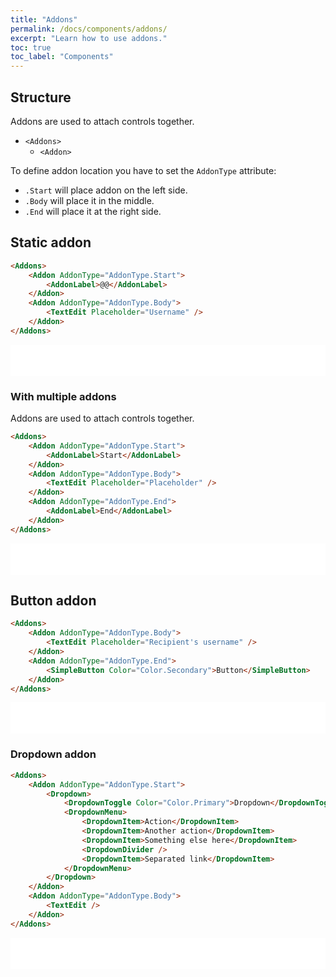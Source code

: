 ```yaml
---
title: "Addons"
permalink: /docs/components/addons/
excerpt: "Learn how to use addons."
toc: true
toc_label: "Components"
---
```


## Structure

Addons are used to attach controls together.

- `<Addons>`
  - `<Addon>`

To define addon location you have to set the `AddonType` attribute:

- `.Start` will place addon on the left side.
- `.Body` will place it in the middle.
- `.End` will place it at the right side.

## Static addon

```html
<Addons>
    <Addon AddonType="AddonType.Start">
        <AddonLabel>@@</AddonLabel>
    </Addon>
    <Addon AddonType="AddonType.Body">
        <TextEdit Placeholder="Username" />
    </Addon>
</Addons>
```

<iframe src="/examples/addons/static/" frameborder="0" scrolling="no" style="width:100%;height:50px;"></iframe>

### With multiple addons

Addons are used to attach controls together.

```html
<Addons>
    <Addon AddonType="AddonType.Start">
        <AddonLabel>Start</AddonLabel>
    </Addon>
    <Addon AddonType="AddonType.Body">
        <TextEdit Placeholder="Placeholder" />
    </Addon>
    <Addon AddonType="AddonType.End">
        <AddonLabel>End</AddonLabel>
    </Addon>
</Addons>
```

<iframe src="/examples/addons/static2/" frameborder="0" scrolling="no" style="width:100%;height:50px;"></iframe>

## Button addon

```html
<Addons>
    <Addon AddonType="AddonType.Body">
        <TextEdit Placeholder="Recipient's username" />
    </Addon>
    <Addon AddonType="AddonType.End">
        <SimpleButton Color="Color.Secondary">Button</SimpleButton>
    </Addon>
</Addons>
```

<iframe src="/examples/addons/button/" frameborder="0" scrolling="no" style="width:100%;height:50px;"></iframe>

### Dropdown addon

```html
<Addons>
    <Addon AddonType="AddonType.Start">
        <Dropdown>
            <DropdownToggle Color="Color.Primary">Dropdown</DropdownToggle>
            <DropdownMenu>
                <DropdownItem>Action</DropdownItem>
                <DropdownItem>Another action</DropdownItem>
                <DropdownItem>Something else here</DropdownItem>
                <DropdownDivider />
                <DropdownItem>Separated link</DropdownItem>
            </DropdownMenu>
        </Dropdown>
    </Addon>
    <Addon AddonType="AddonType.Body">
        <TextEdit />
    </Addon>
</Addons>
```

<iframe src="/examples/addons/dropdown/" frameborder="0" scrolling="no" style="width:100%;height:50px;"></iframe>